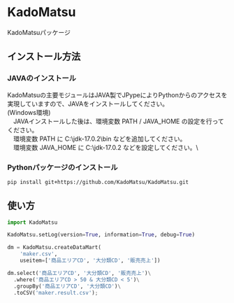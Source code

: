 # KadoMatsu

KadoMatsuパッケージ

## インストール方法

### JAVAのインストール
KadoMatsuの主要モジュールはJAVA製でJPypeによりPythonからのアクセスを実現していますので、JAVAをインストールしてください。\
(Windows環境)\
　JAVAインストールした後は、環境変数 PATH / JAVA_HOME の設定を行ってください。\
　環境変数 PATH に C:\jdk-17.0.2\bin などを追加してください。\
　環境変数 JAVA_HOME に C:\jdk-17.0.2 などを設定してください。\

### Pythonパッケージのインストール
```bash
pip install git+https://github.com/KadoMatsu/KadoMatsu.git
```

## 使い方
```python
import KadoMatsu

KadoMatsu.setLog(version=True, information=True, debug=True)

dm = KadoMatsu.createDataMart(
	'maker.csv',
	useitem=['商品エリアCD', '大分類CD', '販売売上'])

dm.select('商品エリアCD', '大分類CD', '販売売上')\
  .where('商品エリアCD > 50 & 大分類CD < 5')\
  .groupBy('商品エリアCD', '大分類CD')\
  .toCSV('maker.result.csv');

```
